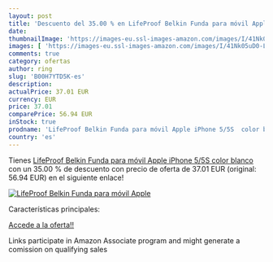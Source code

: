 ```yaml
---
layout: post
title: 'Descuento del 35.00 % en LifeProof Belkin Funda para móvil Apple '
date: 
thumbnailImage: 'https://images-eu.ssl-images-amazon.com/images/I/41Nk05uD0-L._SL200_.jpg'
images: [ 'https://images-eu.ssl-images-amazon.com/images/I/41Nk05uD0-L._SL200_.jpg' ]
comments: true
category: ofertas
author: ring
slug: 'B00H7YTD5K-es'
description:
actualPrice: 37.01 EUR
currency: EUR
price: 37.01
comparePrice: 56.94 EUR
inStock: true
prodname: 'LifeProof Belkin Funda para móvil Apple iPhone 5/5S  color blanco'
country: 'es'
---
```


Tienes [LifeProof Belkin Funda para móvil Apple iPhone 5/5S  color blanco](https://www.amazon.es/dp/B00H7YTD5K/?tag=tolees-21) con un 35.00 % de descuento con precio de oferta de 37.01 EUR (original: 56.94 EUR) en el siguiente enlace!

[![LifeProof Belkin Funda para móvil Apple ](https://images-eu.ssl-images-amazon.com/images/I/41Nk05uD0-L._SL200_.jpg)](https://www.amazon.es/dp/B00H7YTD5K/?tag=tolees-21)

Características principales:


[Accede a la oferta!!](https://www.amazon.es/dp/B00H7YTD5K/?tag=tolees-21)

Links participate in Amazon Associate program and might generate a comission on qualifying sales


